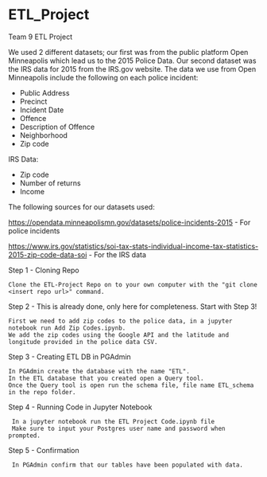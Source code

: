 # ETL_Project
Team 9 ETL Project

We used 2 different datasets; our first was from the public platform Open Minneapolis which lead us to the 2015 Police Data. Our second dataset was the IRS data for 2015 from the IRS.gov website. The data we use from Open Minneapolis include the following on each police incident:
* Public Address
* Precinct
* Incident Date
* Offence
* Description of Offence
* Neighborhood
* Zip code

IRS Data:
* Zip code
* Number of returns
* Income

The following sources for our datasets used:

https://opendata.minneapolismn.gov/datasets/police-incidents-2015 - For police incidents

https://www.irs.gov/statistics/soi-tax-stats-individual-income-tax-statistics-2015-zip-code-data-soi - For the IRS data



Step 1 - Cloning Repo
     
    Clone the ETL-Project Repo on to your own computer with the "git clone <insert repo url>" command.

Step 2 - This is already done, only here for completeness. Start with Step 3!
  
    First we need to add zip codes to the police data, in a jupyter notebook run Add Zip Codes.ipynb.
    We add the zip codes using the Google API and the latitude and longitude provided in the police data CSV.

Step 3 - Creating ETL DB in PGAdmin
  
    In PGAdmin create the database with the name "ETL".
    In the ETL database that you created open a Query tool. 
    Once the Query tool is open run the schema file, file name ETL_schema in the repo folder.

Step 4 - Running Code in Jupyter Notebook
          
     In a jupyter notebook run the ETL Project Code.ipynb file
     Make sure to input your Postgres user name and password when prompted.

Step 5 - Confirmation
     
     In PGAdmin confirm that our tables have been populated with data.
